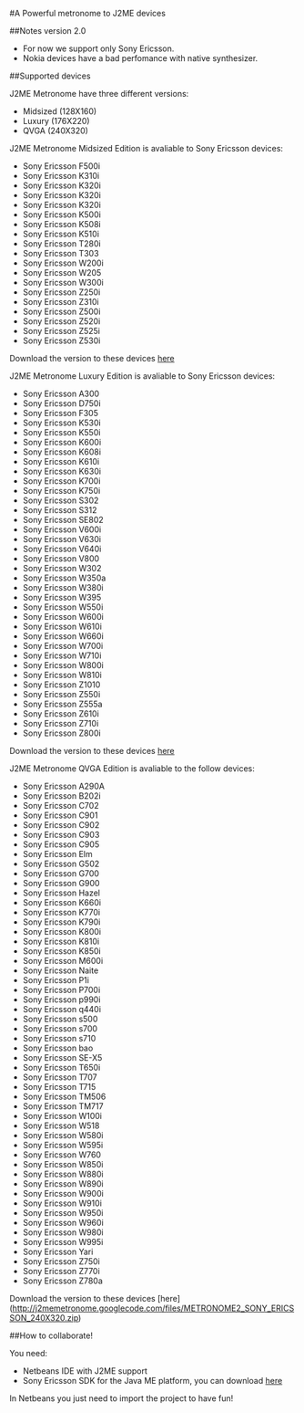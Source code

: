 #A Powerful metronome to J2ME devices

##Notes version 2.0
* For now we support only Sony Ericsson.
* Nokia devices have a bad perfomance with native synthesizer.

##Supported devices

J2ME Metronome have three different versions:

* Midsized (128X160)
* Luxury (176X220)
* QVGA (240X320) 

J2ME Metronome Midsized Edition is avaliable to Sony Ericsson devices:

* Sony Ericsson F500i
* Sony Ericsson K310i
* Sony Ericsson K320i
* Sony Ericsson K320i
* Sony Ericsson K320i
* Sony Ericsson K500i
* Sony Ericsson K508i
* Sony Ericsson K510i
* Sony Ericsson T280i
* Sony Ericsson T303
* Sony Ericsson W200i
* Sony Ericsson W205
* Sony Ericsson W300i
* Sony Ericsson Z250i
* Sony Ericsson Z310i
* Sony Ericsson Z500i
* Sony Ericsson Z520i
* Sony Ericsson Z525i
* Sony Ericsson Z530i 

Download the version to these devices [here](http://j2memetronome.googlecode.com/files/METRONOME2_SONY_ERICSSON_128X160.zip)

J2ME Metronome Luxury Edition is avaliable to Sony Ericsson devices:

* Sony Ericsson A300
* Sony Ericsson D750i
* Sony Ericsson F305
* Sony Ericsson K530i
* Sony Ericsson K550i
* Sony Ericsson K600i
* Sony Ericsson K608i
* Sony Ericsson K610i
* Sony Ericsson K630i
* Sony Ericsson K700i
* Sony Ericsson K750i
* Sony Ericsson S302
* Sony Ericsson S312
* Sony Ericsson SE802
* Sony Ericsson V600i
* Sony Ericsson V630i
* Sony Ericsson V640i
* Sony Ericsson V800
* Sony Ericsson W302
* Sony Ericsson W350a
* Sony Ericsson W380i
* Sony Ericsson W395
* Sony Ericsson W550i
* Sony Ericsson W600i
* Sony Ericsson W610i
* Sony Ericsson W660i
* Sony Ericsson W700i
* Sony Ericsson W710i
* Sony Ericsson W800i
* Sony Ericsson W810i
* Sony Ericsson Z1010
* Sony Ericsson Z550i
* Sony Ericsson Z555a
* Sony Ericsson Z610i
* Sony Ericsson Z710i
* Sony Ericsson Z800i 

Download the version to these devices [here](http://j2memetronome.googlecode.com/files/METRONOME2_SONY_ERICSSON_176X220.zip)

J2ME Metronome QVGA Edition is avaliable to the follow devices:

* Sony Ericsson A290A
* Sony Ericsson B202i
* Sony Ericsson C702
* Sony Ericsson C901
* Sony Ericsson C902
* Sony Ericsson C903
* Sony Ericsson C905
* Sony Ericsson Elm
* Sony Ericsson G502
* Sony Ericsson G700
* Sony Ericsson G900
* Sony Ericsson Hazel
* Sony Ericsson K660i
* Sony Ericsson K770i
* Sony Ericsson K790i
* Sony Ericsson K800i
* Sony Ericsson K810i
* Sony Ericsson K850i
* Sony Ericsson M600i
* Sony Ericsson Naite
* Sony Ericsson P1i
* Sony Ericsson P700i
* Sony Ericsson p990i
* Sony Ericsson q440i
* Sony Ericsson s500
* Sony Ericsson s700
* Sony Ericsson s710
* Sony Ericsson bao
* Sony Ericsson SE-X5
* Sony Ericsson T650i
* Sony Ericsson T707
* Sony Ericsson T715
* Sony Ericsson TM506
* Sony Ericsson TM717
* Sony Ericsson W100i
* Sony Ericsson W518
* Sony Ericsson W580i
* Sony Ericsson W595i
* Sony Ericsson W760
* Sony Ericsson W850i
* Sony Ericsson W880i
* Sony Ericsson W890i
* Sony Ericsson W900i
* Sony Ericsson W910i
* Sony Ericsson W950i
* Sony Ericsson W960i
* Sony Ericsson W980i
* Sony Ericsson W995i
* Sony Ericsson Yari
* Sony Ericsson Z750i
* Sony Ericsson Z770i
* Sony Ericsson Z780a 

Download the version to these devices [here] (http://j2memetronome.googlecode.com/files/METRONOME2_SONY_ERICSSON_240X320.zip)


##How to collaborate!

You need:

* Netbeans IDE with J2ME support
* Sony Ericsson SDK for the Java ME platform, you can download [here](http://developer.sonyericsson.com/wportal/devworld/downloads/download/dw-99962-semcjavamecldcsdk2506?cc=gb&lc=en)

In Netbeans you just need to import the project to have fun!